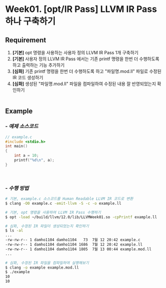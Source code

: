 # Week01. [opt/IR Pass] LLVM IR Pass 하나 구축하기

## **Requirement**
1. **[기본]** opt 명령을 사용하는 사용자 정의 LLVM IR Pass 1개 구축하기
2. **[기본]** 사용자 정의 LLVM IR Pass 에서는 기존 printf 명령을 한번 더 수행하도록 하고 출력하는 기능 추가하기
3. **[심화]** 기존 printf 명령을 한번 더 수행하도록 하고 "파일명.mod.ll" 파일로 수정된 IR 코드 생성하기
4. **[심화]** 생성된 "파일명.mod.ll" 파일을 컴파일하여 수정된 내용 잘 반영되었는지 확인하기
<br><br>

## **Example**
### *- 예제 소스코드*
``` C
// example.c
#include <stdio.h>
int main()
{
    int a = 10;
    printf("%d\n", a);
}
```
<br>

### *- 수행 방법*
``` bash
# 기본, example.c 소스코드를 Human Readable LLVM IR 코드로 변환
$ clang -O0 example.c -emit-llvm -S -c -o example.ll

# 기본, opt 명령을 사용하여 LLVM IR Pass 수행하기
$ opt -load ~/build/llvm/12.0/lib/LLVMWeek01.so -cpPrintf example.ll

# 심화, 수정된 IR 파일이 생성되었는지 확인하기
$ ls -al
...
-rw-rw-r-- 1 damho1104 damho1104   73  7월 12 20:42 example.c
-rw-rw-r-- 1 damho1104 damho1104 1686  7월 12 20:42 example.ll
-rw-rw-r-- 1 damho1104 damho1104 1805  7월 13 00:44 example.mod.ll
...

# 심화, 수정된 IR 파일을 컴파일하여 실행해보기
$ clang -o example example.mod.ll
$ ./example
10
10
```
